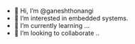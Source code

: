 - 👋 Hi, I’m @ganeshthonangi
- 👀 I’m interested in  embedded systems.
- 🌱 I’m currently learning ...
- 💞️ I’m looking to collaborate ..

<!---
ganeshthonangi/ganeshthonangi is a ✨ special ✨ repository because its `README.md` (this file) appears on your GitHub profile.
You can click the Preview link to take a look at your changes.
--->
